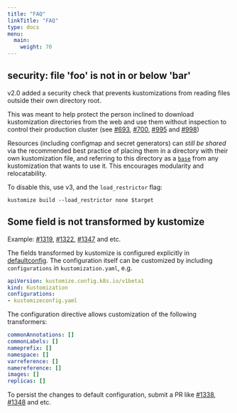 ```yaml
---
title: "FAQ"
linkTitle: "FAQ"
type: docs
menu:
  main:
    weight: 70
---
```


## security: file 'foo' is not in or below 'bar'

v2.0 added a security check that prevents
kustomizations from reading files outside their own
directory root.

This was meant to help protect the person inclined to
download kustomization directories from the web and use
them without inspection to control their production
cluster
(see [#693](https://github.com/kubernetes-sigs/kustomize/issues/693),
[#700](https://github.com/kubernetes-sigs/kustomize/pull/700),
[#995](https://github.com/kubernetes-sigs/kustomize/pull/995) and
[#998](https://github.com/kubernetes-sigs/kustomize/pull/998))

Resources (including configmap and secret generators)
can _still be shared_ via the recommended best practice
of placing them in a directory with their own
kustomization file, and referring to this directory as a
[`base`](/kustomize/api-reference/glossary#base) from any kustomization that
wants to use it.  This encourages modularity and
relocatability.

To disable this, use v3, and the `load_restrictor` flag:

```
kustomize build --load_restrictor none $target
```

## Some field is not transformed by kustomize

Example: [#1319](https://github.com/kubernetes-sigs/kustomize/issues/1319), [#1322](https://github.com/kubernetes-sigs/kustomize/issues/1322), [#1347](https://github.com/kubernetes-sigs/kustomize/issues/1347) and etc.

The fields transformed by kustomize is configured explicitly in [defaultconfig](https://github.com/kubernetes-sigs/kustomize/tree/master/api/konfig/builtinpluginconsts/defaultconfig.go). The configuration itself can be customized by including `configurations` in `kustomization.yaml`, e.g.

```yaml
apiVersion: kustomize.config.k8s.io/v1beta1
kind: Kustomization
configurations:
- kustomizeconfig.yaml
```

The configuration directive allows customization of the following transformers:

```yaml
commonAnnotations: []
commonLabels: []
nameprefix: []
namespace: []
varreference: []
namereference: []
images: []
replicas: []
```

To persist the changes to default configuration, submit a PR like [#1338](https://github.com/kubernetes-sigs/kustomize/pull/1338), [#1348](https://github.com/kubernetes-sigs/kustomize/pull/1348) and etc.
